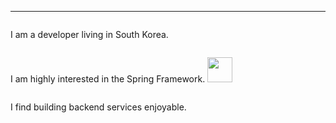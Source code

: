 
<div style = "display:flex;">
</div>

---
<div style = "display:flex;">
  
  I am a developer living in South Korea.
</div>

<div style = "display:flex;">

I am highly interested in the Spring Framework. <img  width = 40 height = auto src="https://img.shields.io/badge/-white?style=flat-square&logo=spring">

</div>

<div style = "display:flex;">

I find building backend services enjoyable.
</div>
